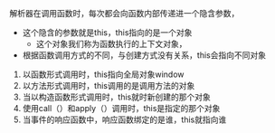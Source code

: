 解析器在调用函数时，每次都会向函数内部传递进一个隐含参数，
- 这个隐含的参数就是this，this指向的是一个对象
    - 这个对象我们称为函数执行的上下文对象，
- 根据函数调用方式的不同，与创建方式没有关系，this会指向不同对象

1. 以函数形式调用时，this指向全局对象window
2. 以方法形式调用时，this调用的是调用方法的对象
3. 当以构造函数形式调用时，this就时新创建的那个对象
4. 使用call（）和apply（）调用时，this是指定的那个对象
5. 当事件的响应函数中，响应函数绑定的是谁，this就指向谁
